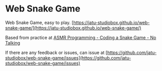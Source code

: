 # Web Snake Game
Web Snake Game, easy to play. [https://jatu-studiobox.github.io/web-snake-game/](https://jatu-studiobox.github.io/web-snake-game/)

Based from practice at [ASMR Programming - Coding a Snake Game - No Talking](https://www.youtube.com/watch?v=J42SZXS-_Qo)

If there are any feedback or issues, can issue at [https://github.com/jatu-studiobox/web-snake-game/issues](https://github.com/jatu-studiobox/web-snake-game/issues)